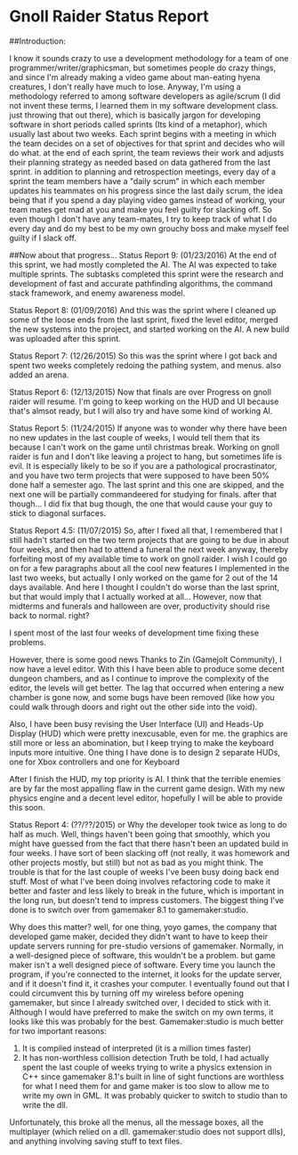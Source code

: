 # Gnoll Raider Status Report

##Introduction:

I know it sounds crazy to use a development methodology for a team of one programmer/writer/graphicsman, but sometimes people do crazy things, and since I'm already making a video game about man-eating hyena creatures, I don't really have much to lose. Anyway, I'm using a methodology referred to among software developers as agile/scrum (I did not invent these terms, I learned them in my software development class. just throwing that out there), which is basically jargon for developing software in short periods called sprints (Its kind of a metaphor), which usually last about two weeks. Each sprint begins with a meeting in which the team decides on a set of objectives for that sprint and decides who will do what. at the end of each sprint, the team reviews their work and adjusts their planning strategy as needed based on data gathered from the last sprint. in addition to planning and retrospection meetings, every day of a sprint the team members have a "daily scrum" in which each member updates his teammates on his progress since the last daily scrum, the idea being that if you spend a day playing video games instead of working, your team mates get mad at you and make you feel guilty for slacking off. So even though I don't have any team-mates, I try to keep track of what I do every day and do my best to be my own grouchy boss and make myself feel guilty if I slack off. 

##Now about that progress...
Status Report 9: (01/23/2016)
	At the end of this sprint, we had mostly completed the AI. The AI was expected to take multiple sprints. The subtasks completed this sprint were the research and development of fast and accurate pathfinding algorithms, the command stack framework, and enemy awareness model.
	
Status Report 8: (01/09/2016)
	And this was the sprint where I cleaned up some of the loose ends from the last sprint, fixed the level editor, merged the new systems into the project, and started working on the AI. A new build was uploaded after this sprint.

Status Report 7: (12/26/2015)
	So this was the sprint where I got back and spent two weeks completely redoing the pathing system, and menus. also added an arena.

Status Report 6: (12/13/2015)
	Now that finals are over Progress on gnoll raider will resume. I'm going to keep working on the HUD and UI because that's almsot ready, but I will also try and have some kind of working AI.

Status Report 5: (11/24/2015)
	If anyone was to wonder why there have been no new updates in the last couple of weeks, I would tell them that its because I can't work on the game until christmas break. Working on gnoll raider is fun and I don't like leaving a project to hang, but sometimes life is evil. It is especially likely to be so if you are a pathological procrastinator, and you have two term projects that were supposed to have been 50% done half a semester ago. The last sprint and this one are skipped, and the next one will be partially commandeered for studying for finals. after that though...
	I did fix that bug though, the one that would cause your guy to stick to diagonal surfaces.

Status Report 4.5: (11/07/2015)
So, after I fixed all that, I remembered that I still hadn't started on the two term projects that are going to be due in about four weeks, and then had to attend a funeral the next week anyway, thereby forfeiting most of my available time to work on gnoll raider. 
I wish I could go on for a few paragraphs about all the cool new features I implemented in the last two weeks, but actually I only worked on the game for 2 out of the 14 days available.
And here I thought I couldn't do worse than the last sprint, but that would imply that I actually worked at all...
However, now that midterms and funerals and halloween are over, productivity should rise back to normal. right?

I spent most of the last four weeks of development time fixing these problems.

However, there is some good news
Thanks to Zin (Gamejolt Community), I now have a level editor. With this I have been able to produce some decent dungeon chambers, and as I continue to improve the complexity of the editor, the levels will get better. 
The lag that occurred when entering a new chamber is gone now, and some bugs have been removed (like how you could walk through doors and right out the other side into the void).

Also, I have been busy revising the User Interface (UI) and Heads-Up Display (HUD) which were pretty inexcusable, even for me.
the graphics are still more or less an abomination, but I keep trying to make the keyboard inputs more intuitive.
One thing I have done is to design 2 separate HUDs, one for Xbox controllers and one for Keyboard

After I finish the HUD, my top priority is AI. I think that the terrible enemies are by far the most appalling flaw in the current game design. With my new physics engine and a decent level editor, hopefully I will be able to provide this soon.
	
Status Report 4: (??/??/2015)
or
Why the developer took twice as long to do half as much.
Well, things haven't been going that smoothly, which you might have guessed from the fact that there hasn't been an updated build in four weeks.
I have sort of been slacking off (not really, it was homework and other projects mostly, but still) but not as bad as you might think. The trouble is that for the last couple of weeks I've been busy doing back end stuff. Most of what I've been doing involves refactoring code to make it better and faster and less likely to break in the future, which is important in the long run, but doesn't tend to impress customers. The biggest thing I've done is to switch over from gamemaker 8.1 to gamemaker:studio.

Why does this matter? well, for one thing, yoyo games, the company that developed game maker, decided they didn't want to have to keep their update servers running for pre-studio versions of gamemaker. Normally, in a well-designed piece of software, this wouldn't be a problem. but game maker isn't a well designed piece of software. Every time you launch the program, if you're connected to the internet, it looks for the update server, and if it doesn't find it, it crashes your computer. 
I eventually found out that I could circumvent this by turning off my wireless before opening gamemaker, but since I already switched over, I decided to stick with it.
Although I would have preferred to make the switch on my own terms, it looks like this was probably for the best. Gamemaker:studio is much better for two important reasons:
1. It is compiled instead of interpreted (it is a million times faster)
2. It has non-worthless collision detection
Truth be told, I had actually spent the last couple of weeks trying to write a physics extension in C++ since gamemaker 8.1's built in line of sight functions are worthless for what I need them for and game maker is too slow to allow me to write my own in GML. It was probably quicker to switch to studio than to write the dll.

Unfortunately, this broke all the menus, all the message boxes, all the multiplayer (which relied on a dll. gamemaker:studio does not support dlls), and anything involving saving stuff to text files.


